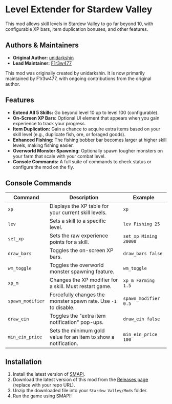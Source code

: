 # Level Extender for Stardew Valley

This mod allows skill levels in Stardew Valley to go far beyond 10, with configurable XP bars, item duplication bonuses, and other features.

## Authors & Maintainers

* **Original Author:** [unidarkshin](https://github.com/unidarkshin)
* **Lead Maintainer:** [F1r3w477](https://github.com/F1r3w477)

This mod was originally created by unidarkshin. It is now primarily maintained by F1r3w477, with ongoing contributions from the original author.

## Features

* **Extend All 5 Skills:** Go beyond level 10 up to level 100 (configurable).
* **On-Screen XP Bars:** Optional UI element that appears when you gain experience to track your progress.
* **Item Duplication:** Gain a chance to acquire extra items based on your skill level (e.g., duplicate fish, ore, or foraged goods).
* **Enhanced Fishing:** The fishing bobber bar becomes larger at higher skill levels, making fishing easier.
* **Overworld Monster Spawning:** Optionally spawn tougher monsters on your farm that scale with your combat level.
* **Console Commands:** A full suite of commands to check status or configure the mod on the fly.

## Console Commands

| Command         | Description                                                                                               | Example                          |
| --------------- | --------------------------------------------------------------------------------------------------------- | -------------------------------- |
| `xp`            | Displays the XP table for your current skill levels.                                                      | `xp`                             |
| `lev`           | Sets a skill to a specific level.                                                                         | `lev Fishing 25`                 |
| `set_xp`        | Sets the raw experience points for a skill.                                                               | `set_xp Mining 20000`            |
| `draw_bars`     | Toggles the on-screen XP bars.                                                                            | `draw_bars false`                |
| `wm_toggle`     | Toggles the overworld monster spawning feature.                                                           | `wm_toggle`                      |
| `xp_m`          | Changes the XP modifier for a skill. Must restart game.                                                   | `xp_m Farming 1.5`               |
| `spawn_modifier`| Forcefully changes the monster spawn rate. Use `-1` to disable.                                           | `spawn_modifier 0.5`             |
| `draw_ein`      | Toggles the "extra item notification" pop-ups.                                                            | `draw_ein false`                 |
| `min_ein_price` | Sets the minimum gold value for an item to show a notification.                                           | `min_ein_price 100`              |

## Installation

1.  Install the latest version of [SMAPI](https://smapi.io).
2.  Download the latest version of this mod from the [Releases page](https://github.com/F1r3w477/Stardew-Level-Extender/releases) (replace with your repo URL).
3.  Unzip the downloaded file into your `Stardew Valley/Mods` folder.
4.  Run the game using SMAPI!